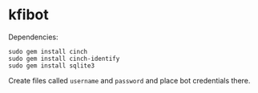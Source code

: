 # kfibot

Dependencies:

    sudo gem install cinch
    sudo gem install cinch-identify
    sudo gem install sqlite3

Create files called `username` and `password` and place bot credentials there.
